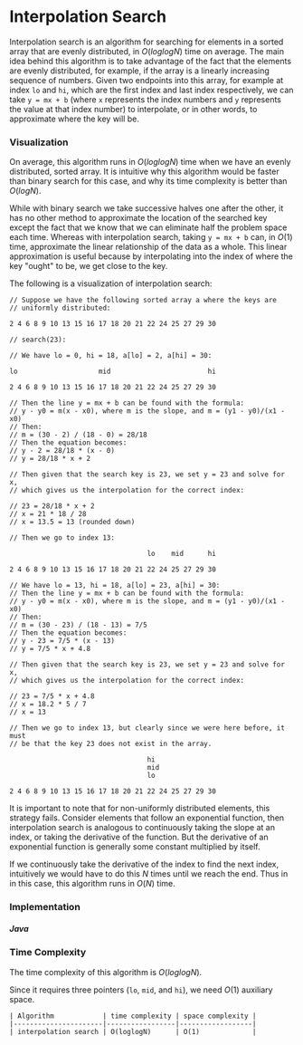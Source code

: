 # Interpolation Search

Interpolation search is an algorithm for searching for elements in a sorted array that are evenly 
distributed, in $O(loglogN)$ time on average. The main idea behind this algorithm is to take advantage 
of the fact that the elements are evenly distributed, for example, if the array is a linearly 
increasing sequence of numbers. Given two endpoints into this array, for example at index `lo` and
`hi`, which are the first index and last index respectively, we can take `y = mx + b` (where `x` 
represents the index numbers and `y` represents the value at that index number) to interpolate, or 
in other words, to approximate where the key will be.

### Visualization

On average, this algorithm runs in $O(loglogN)$ time when we have an evenly distributed, sorted 
array. It is intuitive why this algorithm would be faster than binary search for this case, and why 
its time complexity is better than $O(logN)$. 

While with binary search we take successive halves one after the other, it has no other method to 
approximate the location of the searched key except the fact that we know that we can eliminate half 
the problem space each time. Whereas with interpolation search, taking `y = mx + b` can, in $O(1)$ 
time, approximate the linear relationship of the data as a whole. This linear approximation is 
useful because by interpolating into the index of where the key "ought" to be, we get close to the 
key.

The following is a visualization of interpolation search:

```
// Suppose we have the following sorted array a where the keys are 
// uniformly distributed:

2 4 6 8 9 10 13 15 16 17 18 20 21 22 24 25 27 29 30

// search(23):

// We have lo = 0, hi = 18, a[lo] = 2, a[hi] = 30:

lo                    mid                        hi

2 4 6 8 9 10 13 15 16 17 18 20 21 22 24 25 27 29 30

// Then the line y = mx + b can be found with the formula:
// y - y0 = m(x - x0), where m is the slope, and m = (y1 - y0)/(x1 - x0)
// Then:
// m = (30 - 2) / (18 - 0) = 28/18
// Then the equation becomes:
// y - 2 = 28/18 * (x - 0)
// y = 28/18 * x + 2

// Then given that the search key is 23, we set y = 23 and solve for x,
// which gives us the interpolation for the correct index:

// 23 = 28/18 * x + 2
// x = 21 * 18 / 28
// x = 13.5 = 13 (rounded down)

// Then we go to index 13:

                                  lo    mid      hi

2 4 6 8 9 10 13 15 16 17 18 20 21 22 24 25 27 29 30

// We have lo = 13, hi = 18, a[lo] = 23, a[hi] = 30:
// Then the line y = mx + b can be found with the formula:
// y - y0 = m(x - x0), where m is the slope, and m = (y1 - y0)/(x1 - x0)
// Then:
// m = (30 - 23) / (18 - 13) = 7/5
// Then the equation becomes:
// y - 23 = 7/5 * (x - 13)
// y = 7/5 * x + 4.8

// Then given that the search key is 23, we set y = 23 and solve for x,
// which gives us the interpolation for the correct index:

// 23 = 7/5 * x + 4.8
// x = 18.2 * 5 / 7
// x = 13

// Then we go to index 13, but clearly since we were here before, it must
// be that the key 23 does not exist in the array.

                                  hi
                                  mid
                                  lo

2 4 6 8 9 10 13 15 16 17 18 20 21 22 24 25 27 29 30
```

It is important to note that for non-uniformly distributed elements, this strategy fails. Consider 
elements that follow an exponential function, then interpolation search is analogous to continuously 
taking the slope at an index, or taking the derivative of the function. But the derivative of an 
exponential function is generally some constant multiplied by itself.

If we continuously take the derivative of the index to find the next index, intuitively we would 
have to do this $N$ times until we reach the end. Thus in in this case, this algorithm runs in 
$O(N)$ time.

### Implementation 

##### Java

<script src="https://gist.github.com/eliucs/4e7fc52549eb9954e386107bc66ba019.js"></script>

### Time Complexity

The time complexity of this algorithm is $O(loglogN)$.

Since it requires three pointers (`lo`, `mid`, and `hi`), we need $O(1)$ auxiliary space.

```
| Algorithm            | time complexity | space complexity |
|----------------------|-----------------|------------------|
| interpolation search | O(loglogN)      | O(1)             |
```